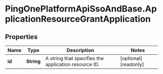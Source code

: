 # PingOnePlatformApiSsoAndBase.ApplicationResourceGrantApplication

## Properties

Name | Type | Description | Notes
------------ | ------------- | ------------- | -------------
**id** | **String** | A string that specifies the application resource ID. | [optional] [readonly] 


